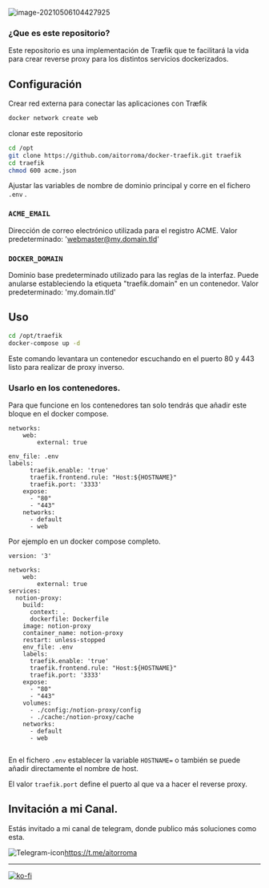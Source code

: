 ![image-20210506104427925](https://tva1.sinaimg.cn/large/008i3skNgy1gq8sv4q7cqj303k03kweo.jpg)



### ¿Que es este repositorio?

Este repositorio es una implementación de Træfik que te facilitará la vida para crear reverse proxy para los distintos servicios dockerizados.


## Configuración

Crear red externa para conectar las aplicaciones con Træfik 

```sh
docker network create web
```

clonar este repositorio

```sh
cd /opt
git clone https://github.com/aitorroma/docker-traefik.git traefik
cd traefik
chmod 600 acme.json
```

Ajustar las variables de nombre de dominio principal y corre en el fichero `.env` .

### `ACME_EMAIL`

Dirección de correo electrónico utilizada para el registro ACME. Valor predeterminado: 'webmaster@my.domain.tld'

### `DOCKER_DOMAIN`

Dominio base predeterminado utilizado para las reglas de la interfaz.
Puede anularse estableciendo la etiqueta "traefik.domain" en un contenedor.
Valor predeterminado: 'my.domain.tld'

## Uso

```sh
cd /opt/traefik
docker-compose up -d
```

Este comando levantara un contenedor escuchando en el puerto 80 y 443 listo para realizar de proxy inverso.

### Usarlo en los contenedores.

Para que funcione en los contenedores tan solo tendrás que añadir este bloque  en el docker compose.

```
networks:
    web:
        external: true
        
env_file: .env
labels:
      traefik.enable: 'true'
      traefik.frontend.rule: "Host:${HOSTNAME}"
      traefik.port: '3333'
    expose:
      - "80"
      - "443"
    networks:
      - default
      - web  
```

Por ejemplo en un docker compose completo.

```
version: '3'

networks:
    web:
        external: true
services:
  notion-proxy:
    build:
      context: .
      dockerfile: Dockerfile
    image: notion-proxy
    container_name: notion-proxy
    restart: unless-stopped
    env_file: .env
    labels:
      traefik.enable: 'true'
      traefik.frontend.rule: "Host:${HOSTNAME}"
      traefik.port: '3333'
    expose:
      - "80"
      - "443"
    volumes:
      - ./config:/notion-proxy/config
      - ./cache:/notion-proxy/cache
    networks:
      - default
      - web  
   
```

En el fichero ```.env``` establecer la variable ```HOSTNAME=``` o también se puede añadir directamente el nombre de host.

El valor ``traefik.port`` define el puerto al que va a hacer el reverse proxy.



## Invitación a mi Canal.

Estás invitado a mi canal de telegram, donde publico más soluciones como esta.

![Telegram-icon](https://tva1.sinaimg.cn/large/008i3skNgy1guctnvd002j600w00w0r202.jpg)https://t.me/aitorroma

----------------------------------------------------------

[![ko-fi](https://ko-fi.com/img/githubbutton_sm.svg)](https://ko-fi.com/J3J64AN17)